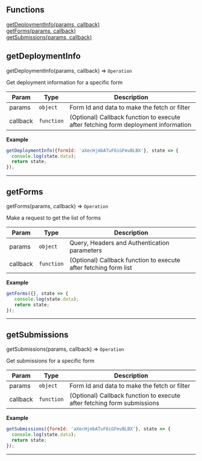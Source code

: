 ## Functions

<dl>
<dt>
    <a href="#getdeploymentinfo">getDeploymentInfo(params, callback)</a></dt>
<dt>
    <a href="#getforms">getForms(params, callback)</a></dt>
<dt>
    <a href="#getsubmissions">getSubmissions(params, callback)</a></dt>
</dl>


## getDeploymentInfo

getDeploymentInfo(params, callback) ⇒ <code>Operation</code>

Get deployment information for a specific form


| Param | Type | Description |
| --- | --- | --- |
| params | <code>object</code> | Form Id and data to make the fetch or filter |
| callback | <code>function</code> | (Optional) Callback function to execute after fetching form deployment information |

**Example**  
```js
getDeploymentInfo({formId: 'aXecHjmbATuF6iGFmvBLBX'}, state => {
  console.log(state.data);
  return state;
});
```

* * *

## getForms

getForms(params, callback) ⇒ <code>Operation</code>

Make a request to get the list of forms


| Param | Type | Description |
| --- | --- | --- |
| params | <code>object</code> | Query, Headers and Authentication parameters |
| callback | <code>function</code> | (Optional) Callback function to execute after fetching form list |

**Example**  
```js
getForms({}, state => {
   console.log(state.data);
   return state;
});
```

* * *

## getSubmissions

getSubmissions(params, callback) ⇒ <code>Operation</code>

Get submissions for a specific form


| Param | Type | Description |
| --- | --- | --- |
| params | <code>object</code> | Form Id and data to make the fetch or filter |
| callback | <code>function</code> | (Optional) Callback function to execute after fetching form submissions |

**Example**  
```js
getSubmissions({formId: 'aXecHjmbATuF6iGFmvBLBX'}, state => {
  console.log(state.data);
  return state;
});
```

* * *

